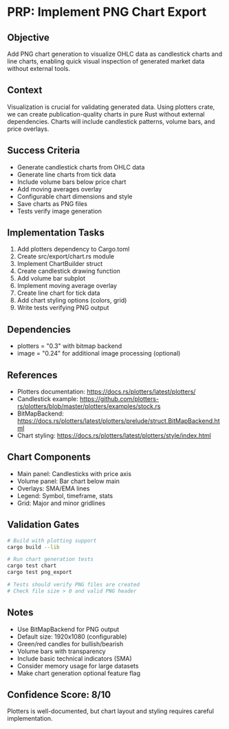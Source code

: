 # PRP: Implement PNG Chart Export

## Objective
Add PNG chart generation to visualize OHLC data as candlestick charts and line charts, enabling quick visual inspection of generated market data without external tools.

## Context
Visualization is crucial for validating generated data. Using plotters crate, we can create publication-quality charts in pure Rust without external dependencies. Charts will include candlestick patterns, volume bars, and price overlays.

## Success Criteria
- Generate candlestick charts from OHLC data
- Generate line charts from tick data
- Include volume bars below price chart
- Add moving averages overlay
- Configurable chart dimensions and style
- Save charts as PNG files
- Tests verify image generation

## Implementation Tasks
1. Add plotters dependency to Cargo.toml
2. Create src/export/chart.rs module
3. Implement ChartBuilder struct
4. Create candlestick drawing function
5. Add volume bar subplot
6. Implement moving average overlay
7. Create line chart for tick data
8. Add chart styling options (colors, grid)
9. Write tests verifying PNG output

## Dependencies
- plotters = "0.3" with bitmap backend
- image = "0.24" for additional image processing (optional)

## References
- Plotters documentation: https://docs.rs/plotters/latest/plotters/
- Candlestick example: https://github.com/plotters-rs/plotters/blob/master/plotters/examples/stock.rs
- BitMapBackend: https://docs.rs/plotters/latest/plotters/prelude/struct.BitMapBackend.html
- Chart styling: https://docs.rs/plotters/latest/plotters/style/index.html

## Chart Components
- Main panel: Candlesticks with price axis
- Volume panel: Bar chart below main
- Overlays: SMA/EMA lines
- Legend: Symbol, timeframe, stats
- Grid: Major and minor gridlines

## Validation Gates
```bash
# Build with plotting support
cargo build --lib

# Run chart generation tests
cargo test chart
cargo test png_export

# Tests should verify PNG files are created
# Check file size > 0 and valid PNG header
```

## Notes
- Use BitMapBackend for PNG output
- Default size: 1920x1080 (configurable)
- Green/red candles for bullish/bearish
- Volume bars with transparency
- Include basic technical indicators (SMA)
- Consider memory usage for large datasets
- Make chart generation optional feature flag

## Confidence Score: 8/10
Plotters is well-documented, but chart layout and styling requires careful implementation.